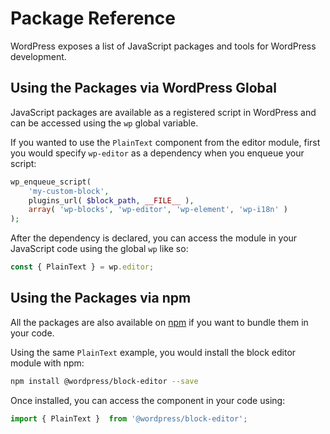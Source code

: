 # Package Reference

WordPress exposes a list of JavaScript packages and tools for WordPress development.

## Using the Packages via WordPress Global

JavaScript packages are available as a registered script in WordPress and can be accessed using the `wp` global variable.

If you wanted to use the `PlainText` component from the editor module, first you would specify `wp-editor` as a dependency when you enqueue your script:

```php
wp_enqueue_script(
	'my-custom-block',
	plugins_url( $block_path, __FILE__ ),
	array( 'wp-blocks', 'wp-editor', 'wp-element', 'wp-i18n' )
);
```

After the dependency is declared, you can access the module in your JavaScript code using the global `wp` like so:
```js
const { PlainText } = wp.editor;

```

## Using the Packages via npm

All the packages are also available on [npm](https://www.npmjs.com/org/wordpress) if you want to bundle them in your code.

Using the same `PlainText` example, you would install the block editor module with npm:

```bash
npm install @wordpress/block-editor --save
```

Once installed, you can access the component in your code using:

```js
import { PlainText }  from '@wordpress/block-editor';
```

